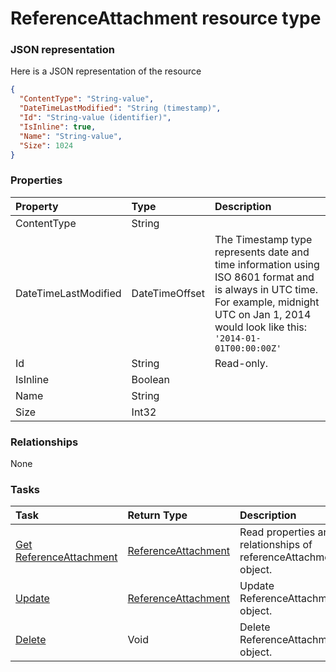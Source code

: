 # ReferenceAttachment resource type



### JSON representation

Here is a JSON representation of the resource

<!-- {
  "blockType": "resource",
  "optionalProperties": [

  ],
  "@odata.type": "microsoft.graph.referenceattachment"
}-->

```json
{
  "ContentType": "String-value",
  "DateTimeLastModified": "String (timestamp)",
  "Id": "String-value (identifier)",
  "IsInline": true,
  "Name": "String-value",
  "Size": 1024
}

```
### Properties
| Property	   | Type	|Description|
|:---------------|:--------|:----------|
|ContentType|String||
|DateTimeLastModified|DateTimeOffset|The Timestamp type represents date and time information using ISO 8601 format and is always in UTC time. For example, midnight UTC on Jan 1, 2014 would look like this: `'2014-01-01T00:00:00Z'`|
|Id|String| Read-only.|
|IsInline|Boolean||
|Name|String||
|Size|Int32||

### Relationships
None


### Tasks

| Task		   | Return Type	|Description|
|:---------------|:--------|:----------|
|[Get ReferenceAttachment](../api/referenceattachment_get.md) | [ReferenceAttachment](referenceattachment.md) |Read properties and relationships of referenceAttachment object.|
|[Update](../api/referenceattachment_update.md) | [ReferenceAttachment](referenceattachment.md)	|Update ReferenceAttachment object. |
|[Delete](../api/referenceattachment_delete.md) | Void	|Delete ReferenceAttachment object. |

<!-- uuid: 6afaae33-4f12-4548-a9e5-bb3d5fdff0b0
2015-10-19 09:02:22 UTC -->
<!-- {
  "type": "#page.annotation",
  "description": "ReferenceAttachment resource",
  "keywords": "",
  "section": "documentation",
  "tocPath": ""
}-->